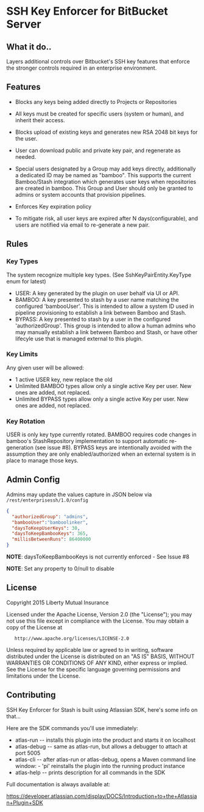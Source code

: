 # SSH Key Enforcer for BitBucket Server

## What it do..
Layers additional controls over Bitbucket's SSH key features that enforce the stronger controls required in an enterprise environment.

## Features
- Blocks any keys being added directly to Projects or Repositories

 - All keys must be created for specific users (system or human), and inherit their access.

- Blocks upload of existing keys and generates new RSA 2048 bit keys for the user.

 - User can download public and private key pair, and regenerate as needed.
 
 - Special users designated by a Group may add keys directly, additionally a dedicated ID may be named as "bamboo". This supports the current Bamboo/Stash integration which generates user keys when repositories are created in bamboo. This Group and User should only be granted to admins or system accounts that provision pipelines.

- Enforces Key expiration policy
 - To mitigate risk, all user keys are expired after N days(configurable), and users are notified via email to re-generate a new pair.

## Rules
### Key Types
The system recognize multiple key types. (See SshKeyPairEntity.KeyType enum for latest)

- USER:  A key generated by the plugin on user behalf via UI or API.
- BAMBOO: A key presented to stash by a user name matching the configured 'bambooUser'. 
 This is intended to allow a system ID used in pipeline provisioning to establish a link between Bamboo and Stash.
- BYPASS: A key presented to stash by a user in the configured 'authorizedGroup'. 
 This group is intended to allow a human admins who may manually establish a link between Bamboo and Stash, or have other lifecyle use that is managed external to this plugin.

### Key Limits
Any given user will be allowed:
 - 1 active USER  key, new replace the old
 - Unlimited BAMBOO types allow only a single active Key per user. New ones are added, not replaced.
 - Unlimited BYPASS types allow only a single active Key per user. New ones are added, not replaced.

### Key Rotation
USER is only key type currently rotated.  BAMBOO requires code changes in bamboo's StashRepository implementation to support automatic re-generation (see issue #8). BYPASS keys are intentionally avoided with the assumption they are only enabled/authorized when an external system is in place to manage those keys.

## Admin Config
Admins may update the values capture in JSON below via `/rest/enterprisessh/1.0/config`

```json
{
  "authorizedGroup": "admins",
  "bambooUser":"bamboolinker",
  "daysToKeepUserKeys": 30,
  "daysToKeepBambooKeys": 365,
  "millisBetweenRuns": 86400000
}
```

**NOTE**: daysToKeepBambooKeys is not currently enforced - See Issue #8

**NOTE**: Set any property to 0/null to disable


## License
   Copyright 2015 Liberty Mutual Insurance

   Licensed under the Apache License, Version 2.0 (the "License");
   you may not use this file except in compliance with the License.
   You may obtain a copy of the License at

       http://www.apache.org/licenses/LICENSE-2.0

   Unless required by applicable law or agreed to in writing, software
   distributed under the License is distributed on an "AS IS" BASIS,
   WITHOUT WARRANTIES OR CONDITIONS OF ANY KIND, either express or implied.
   See the License for the specific language governing permissions and
   limitations under the License.


## Contributing
SSH Key Enforcer for Stash is built using Atlassian SDK, here's some info on that...



Here are the SDK commands you'll use immediately:

* atlas-run   -- installs this plugin into the product and starts it on localhost
* atlas-debug -- same as atlas-run, but allows a debugger to attach at port 5005
* atlas-cli   -- after atlas-run or atlas-debug, opens a Maven command line window:
                 - 'pi' reinstalls the plugin into the running product instance
* atlas-help  -- prints description for all commands in the SDK

Full documentation is always available at:

https://developer.atlassian.com/display/DOCS/Introduction+to+the+Atlassian+Plugin+SDK




